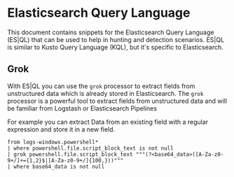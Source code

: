 # Elasticsearch Query Language

This document contains snippets for the Elasticsearch Query Language (ES|QL) that can be used to help in hunting and detection scenarios.
ES|QL is similar to Kusto Query Language (KQL), but it's specific to Elasticsearch.

## Grok

With ES|QL you can use the `grok` processor to extract fields from unstructured data which is already stored in Elasticsearch.
The `grok` processor is a powerful tool to extract fields from unstructured data and will be familiar from Logstash or Elasticsearch Pipelines

For example you can extract Data from an existing field with a regular expression and store it in a new field.

```esql
from logs-windows.powershell*
| where powershell.file.script_block_text is not null
| grok powershell.file.script_block_text """(?<base64_data>([A-Za-z0-9+/]+={1,2}$|[A-Za-z0-9+/]{100,}))"""
| where base64_data is not null
```
